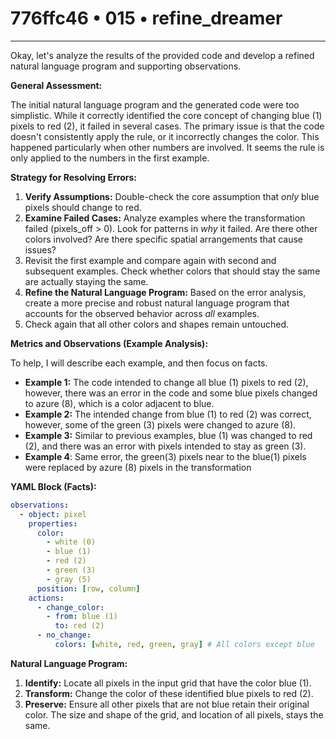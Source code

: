 # 776ffc46 • 015 • refine_dreamer

---
Okay, let's analyze the results of the provided code and develop a refined natural language program and supporting observations.

**General Assessment:**

The initial natural language program and the generated code were too simplistic. While it correctly identified the core concept of changing blue (1) pixels to red (2), it failed in several cases. The primary issue is that the code doesn't consistently apply the rule, or it incorrectly changes the color. This happened particularly when other numbers are involved. It seems the rule is only applied to the numbers in the first example.

**Strategy for Resolving Errors:**

1.  **Verify Assumptions:** Double-check the core assumption that *only* blue pixels should change to red.
2.  **Examine Failed Cases:** Analyze examples where the transformation failed (pixels\_off > 0). Look for patterns in *why* it failed. Are there other colors involved? Are there specific spatial arrangements that cause issues?
3. Revisit the first example and compare again with second and subsequent examples. Check whether colors that should stay the same are actually staying the same.
4.  **Refine the Natural Language Program:** Based on the error analysis, create a more precise and robust natural language program that accounts for the observed behavior across *all* examples.
5. Check again that all other colors and shapes remain untouched.

**Metrics and Observations (Example Analysis):**

To help, I will describe each example, and then focus on facts.

*   **Example 1:** The code intended to change all blue (1) pixels to red (2), however, there was an error in the code and some blue pixels changed to azure (8), which is a color adjacent to blue.
*    **Example 2:** The intended change from blue (1) to red (2) was correct, however, some of the green (3) pixels were changed to azure (8).
*   **Example 3:** Similar to previous examples, blue (1) was changed to red (2), and there was an error with pixels intended to stay as green (3).
*   **Example 4**: Same error, the green(3) pixels near to the blue(1) pixels were replaced by azure (8) pixels in the transformation

**YAML Block (Facts):**

```yaml
observations:
  - object: pixel
    properties:
      color:
        - white (0)
        - blue (1)
        - red (2)
        - green (3)
        - gray (5)
      position: [row, column]
    actions:
      - change_color:
        - from: blue (1)
          to: red (2)
      - no_change:
          colors: [white, red, green, gray] # All colors except blue

```

**Natural Language Program:**

1.  **Identify:** Locate all pixels in the input grid that have the color blue (1).
2.  **Transform:** Change the color of these identified blue pixels to red (2).
3. **Preserve:** Ensure all other pixels that are not blue retain their original color. The size and shape of the grid, and location of all pixels, stays the same.

